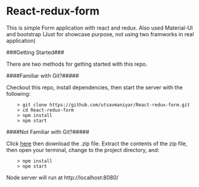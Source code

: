 # React-redux-form
This is simple Form application with react and redux. Also used Material-UI and bootstrap (Just for showcase purpose, not using two framworks in real application)

###Getting Started###

There are two methods for getting started with this repo.

####Familiar with Git?#####

Checkout this repo, install dependencies, then start the server with the following:

```
	> git clone https://github.com/utsavmaniyar/React-redux-form.git
	> cd React-redux-form
	> npm install
	> npm start
```

####Not Familiar with Git?#####

Click [here](https://github.com/utsavmaniyar/React-redux-form) then download the .zip file.  Extract the contents of the zip file, then open your terminal, change to the project directory, and:

```
	> npm install
	> npm start
```

Node server will run at http://localhost:8080/
